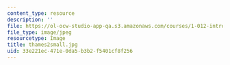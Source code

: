```yaml
---
content_type: resource
description: ''
file: https://ol-ocw-studio-app-qa.s3.amazonaws.com/courses/1-012-introduction-to-civil-engineering-design-spring-2002/33e221ec471e0da5b3b2f5401cf8f256_thames2small.jpg
file_type: image/jpeg
resourcetype: Image
title: thames2small.jpg
uid: 33e221ec-471e-0da5-b3b2-f5401cf8f256
---
```

